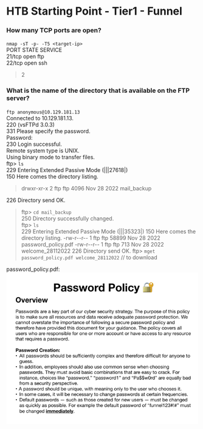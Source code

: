 # HTB Starting Point - Tier1 - Funnel 
### How many TCP ports are open?
  `nmap -sT -p- -T5 <target-ip>`  
  PORT   STATE SERVICE  
  21/tcp open  ftp  
  22/tcp open  ssh  
> 2

### What is the name of the directory that is available on the FTP server?
  `ftp anonymous@10.129.181.13`  
  Connected to 10.129.181.13.  
  220 (vsFTPd 3.0.3)  
  331 Please specify the password.  
  Password:   
  230 Login successful.  
  Remote system type is UNIX.  
  Using binary mode to transfer files.  
  ftp> `ls`  
  229 Entering Extended Passive Mode (|||27618|)  
  150 Here comes the directory listing.
> drwxr-xr-x    2 ftp      ftp          4096 Nov 28  2022 mail_backup

  226 Directory send OK.    
> ftp> `cd mail_backup`  
  250 Directory successfully changed.  
> ftp> `ls`  
  229 Entering Extended Passive Mode (|||35323|)
  150 Here comes the directory listing.
> -rw-r--r--    1 ftp      ftp         58899 Nov 28  2022 password_policy.pdf
> -rw-r--r--    1 ftp      ftp           713 Nov 28  2022 welcome_28112022
  226 Directory send OK.
  ftp> `mget password_policy.pdf welcome_28112022` // to download  

password_policy.pdf:
![screenshot](./img/password_policy.png)

